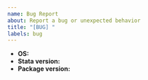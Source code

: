 ```yaml
---
name: Bug Report
about: Report a bug or unexpected behavior
title: "[BUG] "
labels: bug
---
```


<!-- What went wrong? -->

<!-- How can we recreate this problem? -->

<!-- What should have happened instead? -->

<!-- What's your setup? -->
- **OS:**
- **Stata version:**
- **Package version:**

<!-- Got any screenshots or extra details that might help? -->
